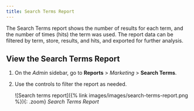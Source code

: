 ```yaml
---
title: Search Terms Report
---
```


The Search Terms report shows the number of results for each term, and the number of times (hits) the term was used. The report data can be filtered by term, store, results, and hits, and exported for further analysis.

## View the Search Terms Report

1. On the _Admin_ sidebar, go to **Reports** > _Marketing_ > **Search Terms**.

1. Use the controls to filter the report as needed.

    ![Search terms report]({% link images/images/search-terms-report.png %}){: .zoom}
    _Search Terms Report_
